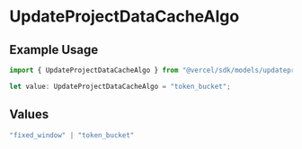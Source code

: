 # UpdateProjectDataCacheAlgo

## Example Usage

```typescript
import { UpdateProjectDataCacheAlgo } from "@vercel/sdk/models/updateprojectdatacacheop.js";

let value: UpdateProjectDataCacheAlgo = "token_bucket";
```

## Values

```typescript
"fixed_window" | "token_bucket"
```